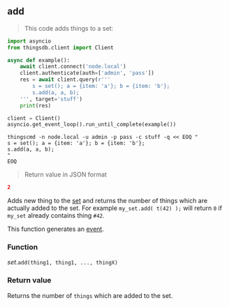 ## add

> This code adds things to a set:

```python
import asyncio
from thingsdb.client import Client

async def example():
    await client.connect('node.local')
    client.authenticate(auth=['admin', 'pass'])
    res = await client.query(r'''
        s = set(); a = {item: 'a'}; b = {item: 'b'};
        s.add(a, a, b);
    ''', target='stuff')
    print(res)

client = Client()
asyncio.get_event_loop().run_until_complete(example())
```

```shell
thingscmd -n node.local -u admin -p pass -c stuff -q << EOQ "
s = set(); a = {item: 'a'}; b = {item: 'b'};
s.add(a, a, b);
"
EOQ
```

> Return value in JSON format

```json
2
```

Adds new thing to the [set](#set-type) and returns the number of things which are
actually added to the set. For example `my_set.add( t(42) );` will return `0`
if `my_set` already contains thing `#42`.

This function generates an [event](#events).

### Function
*set*.`add(thing1, thing1, ..., thingX)`

### Return value
Returns the number of `things` which are added to the set.